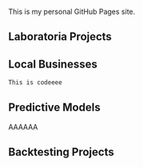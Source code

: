 This is my personal GitHub Pages site.

## Laboratoria Projects


## Local Businesses


```markdown
This is codeeee
```

## Predictive Models

AAAAAA

## Backtesting Projects

